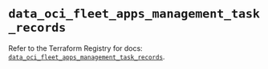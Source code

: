 # `data_oci_fleet_apps_management_task_records`

Refer to the Terraform Registry for docs: [`data_oci_fleet_apps_management_task_records`](https://registry.terraform.io/providers/hashicorp/oci/7.19.0/docs/data-sources/fleet_apps_management_task_records).
